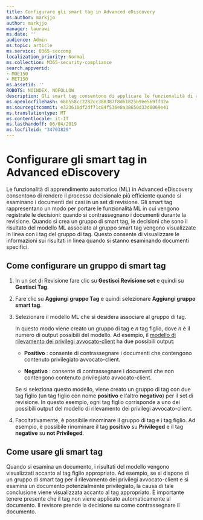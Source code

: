 ```yaml
---
title: Configurare gli smart tag in Advanced eDiscovery
ms.author: markjjo
author: markjjo
manager: laurawi
ms.date: ''
audience: Admin
ms.topic: article
ms.service: O365-seccomp
localization_priority: Normal
ms.collection: M365-security-compliance
search.appverid:
- MOE150
- MET150
ms.assetid: ''
ROBOTS: NOINDEX, NOFOLLOW
description: Gli smart tag consentono di applicare le funzionalità di apprendimento automatico quando si esaminano i contenuti in un caso avanzato di eDiscovery. Utilizzare i gruppi di smart tag per visualizzare i risultati dei modelli di rilevamento di apprendimento automatico, ad esempio il modello di privilegio avvocato-client.
ms.openlocfilehash: 68b558cc2282cc388387f8d61825b9ee569ff32a
ms.sourcegitcommit: e323610df2df71c84f536e8a38650d33d8069e41
ms.translationtype: MT
ms.contentlocale: it-IT
ms.lasthandoff: 06/04/2019
ms.locfileid: "34703829"
---
```

# <a name="set-up-smart-tags-in-advanced-ediscovery"></a>Configurare gli smart tag in Advanced eDiscovery

Le funzionalità di apprendimento automatico (ML) in Advanced eDiscovery consentono di rendere il processo decisionale più efficiente quando si esaminano i documenti dei casi in un set di revisione. Gli smart tag rappresentano un modo per portare le funzionalità ML in cui vengono registrate le decisioni: quando si contrassegnano i documenti durante la revisione. Quando si crea un gruppo di smart tag, le decisioni che sono il risultato del modello ML associato al gruppo smart tag vengono visualizzate in linea con i tag del gruppo di tag. Questo consente di visualizzare le informazioni sui risultati in linea quando si stanno esaminando documenti specifici.

## <a name="how-to-set-up-a-smart-tag-group"></a>Come configurare un gruppo di smart tag

1. In un set di Revisione fare clic su **Gestisci Revisione set** e quindi su **Gestisci Tag**.

2. Fare clic su **Aggiungi gruppo Tag** e quindi selezionare **Aggiungi gruppo smart tag**.

3. Selezionare il modello ML che si desidera associare al gruppo di tag.
    
   In questo modo viene creato un gruppo di tag e *n* tag figlio, dove *n* è il numero di output possibili del modello. Ad esempio, il [modello di rilevamento dei privilegi avvocato-client](attorney-privilege-detection.md) ha due possibili output: 

   - **Positivo** : consente di contrassegnare i documenti che contengono contenuto privilegiato avvocato-client.
   
   - **Negativo** : consente di contrassegnare i documenti che non contengono contenuto privilegiato avvocato-client.
    
    Se si seleziona questo modello, viene creato un gruppo di tag con due tag figlio (un tag figlio con nome **positivo** e l'altro **negativo**) per il set di revisione. In questo esempio, ogni tag figlio corrisponde a uno dei possibili output del modello di rilevamento dei privilegi avvocato-client.

4. Facoltativamente, è possibile rinominare il gruppo di tag e i tag figlio. Ad esempio, è possibile rinominare il tag **positivo** su **Privileged** e il tag **negative** su **not Privileged**.

## <a name="how-to-use-smart-tags"></a>Come usare gli smart tag

Quando si esamina un documento, i risultati del modello vengono visualizzati accanto al tag figlio appropriato. Ad esempio, se si dispone di un gruppo di smart tag per il rilevamento dei privilegi avvocato-client e si esamina un documento potenzialmente privilegiato, la causa di tale conclusione viene visualizzata accanto al tag appropriato. È importante tenere presente che il tag non viene applicato automaticamente al documento. Il revisore prende la decisione su come contrassegnare il documento.